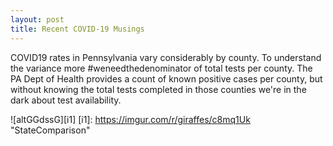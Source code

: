 ```yaml
---
layout: post
title: Recent COVID-19 Musings
---
```


COVID19 rates in Pennsylvania vary considerably by county. To understand the variance more #weneedthedenominator of total tests per county. The PA Dept of Health provides a count of known positive cases per county, but without knowing the total tests completed in those counties we're in the dark about test availability.

![altGGdssG][i1]
[i1]: https://imgur.com/r/giraffes/c8mq1Uk "StateComparison"
